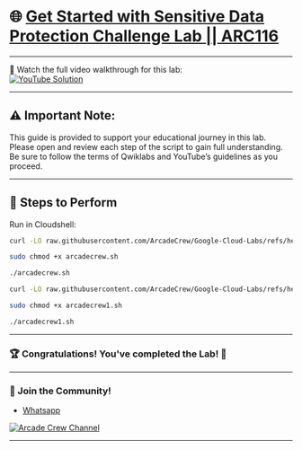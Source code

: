 # 🌐 [Get Started with Sensitive Data Protection Challenge Lab || ARC116](https://www.cloudskillsboost.google/focuses/64782?parent=catalog)

--- 

🎥 Watch the full video walkthrough for this lab:  
[![YouTube Solution](https://img.shields.io/badge/YouTube-Watch%20Solution-red?style=flat&logo=youtube)](https://www.youtube.com/watch?v=wjSrI-UHmM8)

---
## ⚠️ **Important Note:**
This guide is provided to support your educational journey in this lab. Please open and review each step of the script to gain full understanding. Be sure to follow the terms of Qwiklabs and YouTube’s guidelines as you proceed.

---

## 🚀 Steps to Perform

Run in Cloudshell:  

```bash
curl -LO raw.githubusercontent.com/ArcadeCrew/Google-Cloud-Labs/refs/heads/main/Get%20Started%20with%20Sensitive%20Data%20Protection%20Challenge%20Lab/arcadecrew.sh

sudo chmod +x arcadecrew.sh

./arcadecrew.sh
```
```bash
curl -LO raw.githubusercontent.com/ArcadeCrew/Google-Cloud-Labs/refs/heads/main/Get%20Started%20with%20Sensitive%20Data%20Protection%20Challenge%20Lab/arcadecrew1.sh

sudo chmod +x arcadecrew1.sh

./arcadecrew1.sh
```
---

### 🏆 Congratulations! You've completed the Lab! 🎉

---

### 🤝 Join the Community!

- [Whatsapp](https://chat.whatsapp.com/KkNEauOhBQXHdVcmqIlv9F)  

[![Arcade Crew Channel](https://img.shields.io/badge/YouTube-Arcade%20Crew-red?style=flat&logo=youtube)](https://www.youtube.com/@Arcade61432?sub_confirmation=1)

---
